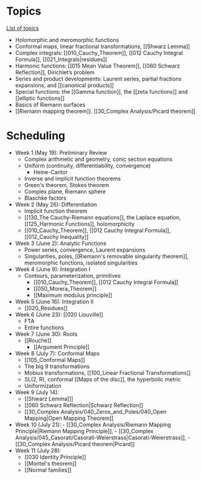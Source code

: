 # Topics

[List of topics](attachments/Complex_Analysis_Prelim_Review.pdf)

- Holomorphic and meromorphic functions
- Conformal maps, linear fractional transformations, [[Shwarz Lemma]]
- Complex integrals: [[010_Cauchy_Theorem]], [[012 Cauchy Integral Formula]], [[021_Integrals|residues]]
- Harmonic functions: [[015 Mean Value Theorem]], [[060 Schwarz Reflection]], Dirichlet’s problem
- Series and product developments: Laurent series, partial fractions expansions, and [[canonical products]]
- Special functions: the [[Gamma function]], the [[zeta functions]] and [[elliptic functions]]
- Basics of Riemann surfaces
- [[Riemann mapping theorem]]. [[30_Complex Analysis/Picard theorem]]

# Scheduling

- Week 1 (May 19): 
Preliminary Review
    - Complex arithmetic and geometry, conic section equations
    - Uniform (continuity,  differentiability, convergence)
        - Heine-Cantor
    - Inverse and implicit function theorems
    - Green's theorem, Stokes theorem
    - Complex plane, Riemann sphere
    - Blaschke factors
- Week 2 (May 26):
Differentiation
    - Implicit function theorem
    - [[130_The Cauchy-Riemann equations]], the Laplace equation, [[125_Harmonic Functions]], holomorphicity
    - [[010_Cauchy_Theorem]], [[012 Cauchy Integral Formula]], [[012_Cauchy Inequality]]
- Week 3 (June 2):
Analytic Functions
    - Power series, convergence, Laurent expansions
    - Singularities, poles, [[Riemann's removable singularity theorem]], meromorphic functions, isolated singularities
- Week 4 (June 9):
Integration I
    - Contours, parameterization, primitives
		- [[010_Cauchy_Theorem]], [[012 Cauchy Integral Formula]]
		- [[050_Morera_Theorem]]
		- [[Maximum modulus principle]]
- Week 5 (June 16):
Integration II
    - [[020_Residues]]
- Week 6 (June 23):
[[020 Liouville]]
    - FTA
    - Entire functions
- Week 7 (June 30):
 Roots
    -  [[Rouche]]
		- [[Argument Principle]]
- Week 8 (July 7): Conformal Maps
	- [[105_Conformal Maps]]
	- The big 9 transformations
	- Mobius transformations, [[100_Linear Fractional Transformations]]
	- SL(2, R), conformal [[Maps of the disc]], the hyperbolic metric
	- Uniformization
- Week 9 (July 14):
	- [[Shwarz Lemma]]] 
	- [[060 Schwarz Reflection|Schwarz Reflection]]
	- [[30_Complex Analysis/040_Zeros_and_Poles/040_Open Mapping|Open Mapping Theorem]]
- Week 10  (July 21):
		- [[30_Complex Analysis/Riemann Mapping Principle|Riemann Mapping Principle]], 
		- [[30_Complex Analysis/045_Casorati/Casorati-Weierstrass|Casorati-Weierstrass]], 
		- [[30_Complex Analysis/Picard theorem|Picard]]
- Week 11 (July 28):
	- [[030 Identity Principle]]
	- [[Montel's theorem]]
	- [[Normal families]]